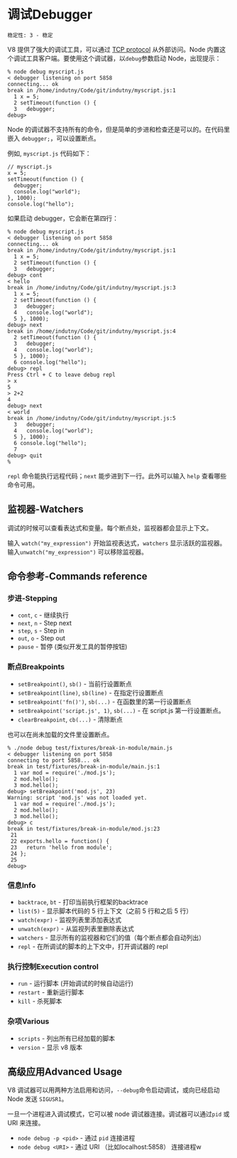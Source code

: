 # 调试Debugger

    稳定性: 3 - 稳定

<!-- type=misc -->

V8 提供了强大的调试工具，可以通过 [TCP protocol](http://code.google.com/p/v8/wiki/DebuggerProtocol) 从外部访问。Node 内置这个调试工具客户端。要使用这个调试器，以`debug`参数启动 Node，出现提示：

    % node debug myscript.js
    < debugger listening on port 5858
    connecting... ok
    break in /home/indutny/Code/git/indutny/myscript.js:1
      1 x = 5;
      2 setTimeout(function () {
      3   debugger;
    debug>

Node 的调试器不支持所有的命令，但是简单的步进和检查还是可以的。在代码里嵌入 `debugger;`，可以设置断点。

例如,  `myscript.js` 代码如下：

    // myscript.js
    x = 5;
    setTimeout(function () {
      debugger;
      console.log("world");
    }, 1000);
    console.log("hello");

如果启动 debugger，它会断在第四行：

    % node debug myscript.js
    < debugger listening on port 5858
    connecting... ok
    break in /home/indutny/Code/git/indutny/myscript.js:1
      1 x = 5;
      2 setTimeout(function () {
      3   debugger;
    debug> cont
    < hello
    break in /home/indutny/Code/git/indutny/myscript.js:3
      1 x = 5;
      2 setTimeout(function () {
      3   debugger;
      4   console.log("world");
      5 }, 1000);
    debug> next
    break in /home/indutny/Code/git/indutny/myscript.js:4
      2 setTimeout(function () {
      3   debugger;
      4   console.log("world");
      5 }, 1000);
      6 console.log("hello");
    debug> repl
    Press Ctrl + C to leave debug repl
    > x
    5
    > 2+2
    4
    debug> next
    < world
    break in /home/indutny/Code/git/indutny/myscript.js:5
      3   debugger;
      4   console.log("world");
      5 }, 1000);
      6 console.log("hello");
      7
    debug> quit
    %


 `repl` 命令能执行远程代码；`next` 能步进到下一行。此外可以输入 `help` 查看哪些命令可用。

## 监视器-Watchers

调试的时候可以查看表达式和变量。每个断点处，监视器都会显示上下文。  

输入  `watch("my_expression")` 开始监视表达式，`watchers` 显示活跃的监视器。输入`unwatch("my_expression")` 可以移除监视器。  

## 命令参考-Commands reference

### 步进-Stepping

* `cont`, `c` - 继续执行
* `next`, `n` - Step next
* `step`, `s` - Step in
* `out`, `o` - Step out
* `pause` - 暂停 (类似开发工具的暂停按钮)

### 断点Breakpoints

* `setBreakpoint()`, `sb()` - 当前行设置断点
* `setBreakpoint(line)`, `sb(line)` - 在指定行设置断点
* `setBreakpoint('fn()')`, `sb(...)` - 在函数里的第一行设置断点
* `setBreakpoint('script.js', 1)`, `sb(...)` - 在 script.js 第一行设置断点。
* `clearBreakpoint`, `cb(...)` - 清除断点

也可以在尚未加载的文件里设置断点。

    % ./node debug test/fixtures/break-in-module/main.js
    < debugger listening on port 5858
    connecting to port 5858... ok
    break in test/fixtures/break-in-module/main.js:1
      1 var mod = require('./mod.js');
      2 mod.hello();
      3 mod.hello();
    debug> setBreakpoint('mod.js', 23)
    Warning: script 'mod.js' was not loaded yet.
      1 var mod = require('./mod.js');
      2 mod.hello();
      3 mod.hello();
    debug> c
    break in test/fixtures/break-in-module/mod.js:23
     21
     22 exports.hello = function() {
     23   return 'hello from module';
     24 };
     25
    debug>

### 信息Info

* `backtrace`, `bt` - 打印当前执行框架的backtrace
* `list(5)` - 显示脚本代码的 5 行上下文（之前 5 行和之后 5 行）
* `watch(expr)` - 监视列表里添加表达式
* `unwatch(expr)` - 从监视列表里删除表达式
* `watchers` - 显示所有的监视器和它们的值（每个断点都会自动列出）  
* `repl` - 在所调试的脚本的上下文中，打开调试器的 repl 
  
### 执行控制Execution control

* `run` - 运行脚本 (开始调试的时候自动运行)
* `restart` - 重新运行脚本
* `kill` - 杀死脚本

### 杂项Various

* `scripts` - 列出所有已经加载的脚本
* `version` - 显示 v8 版本

## 高级应用Advanced Usage

V8 调试器可以用两种方法启用和访问，`--debug`命令启动调试，或向已经启动 Node 发送 `SIGUSR1`。

一旦一个进程进入调试模式，它可以被 node 调试器连接。调试器可以通过`pid` 或 URI 来连接。

* `node debug -p <pid>` - 通过 `pid` 连接进程
* `node debug <URI>` - 通过 URI （比如localhost:5858） 连接进程w
